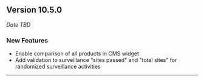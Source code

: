 
## Version 10.5.0
_Date TBD_

### New Features
* Enable comparison of all products in CMS widget
* Add validation to surveillance "sites passed" and "total sites" for randomized surveillance activities

---
